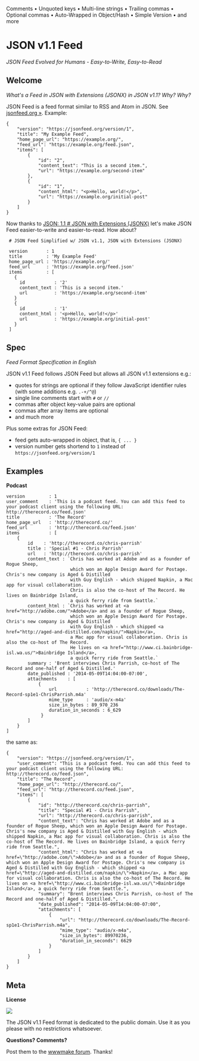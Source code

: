 
Comments • Unquoted keys • Multi-line strings • Trailing commas • Optional commas • Auto-Wrapped in Object/Hash • Simple Version • and more


# JSON v1.1 Feed

_JSON Feed Evolved for Humans - Easy-to-Write, Easy-to-Read_ 


## Welcome

_What's a Feed in JSON with Extensions (JSONX) in JSON v1.1? Why? Why?_

JSON Feed is a feed format similar to RSS and Atom in JSON. See [jsonfeed.org »](https://jsonfeed.org). Example:

```
{
    "version": "https://jsonfeed.org/version/1",
    "title": "My Example Feed",
    "home_page_url": "https://example.org/",
    "feed_url": "https://example.org/feed.json",
    "items": [
        {
            "id": "2",
            "content_text": "This is a second item.",
            "url": "https://example.org/second-item"
        },
        {
            "id": "1",
            "content_html": "<p>Hello, world!</p>",
            "url": "https://example.org/initial-post"
        }
    ]
}
```


Now thanks to [JSON: 1.1 # JSON with Extensions (JSONX)](https://jsonii.github.io) let's 
make JSON Feed easier-to-write and easier-to-read.
How about?

```
 # JSON Feed Simplified w/ JSON v1.1, JSON with Extensions (JSONX)
 
 version       : 1
 title         : 'My Example Feed'
 home_page_url : 'https://example.org/'
 feed_url      : 'https://example.org/feed.json'
 items         : [
   {
     id           : '2'
     content_text : 'This is a second item.'
     url          : 'https://example.org/second-item'
   }
   {
     id           : '1'
     content_html : '<p>Hello, world!</p>'
     url          : 'https://example.org/initial-post'
   }
 ]
 ```
 

## Spec

_Feed Format Specification in English_

JSON v1.1 Feed follows JSON Feed but allows all JSON v1.1 extensions e.g.:

- quotes for strings are optional if they follow JavaScript identifier rules (with some additions e.g. `.-+/^@`)
- single line comments start with `#` or `//`
- commas after object key-value pairs are optional
- commas after array items are optional
- and much more

Plus some extras for JSON Feed:

- feed gets auto-wrapped in object, that is, `{ ... }`
- version number gets shortend to `1` instead of `https://jsonfeed.org/version/1`



## Examples


**Podcast**

``` text
version         : 1
user_comment    : 'This is a podcast feed. You can add this feed to your podcast client using the following URL: http://therecord.co/feed.json'
title           : 'The Record'
home_page_url   : 'http://therecord.co/'
feed_url        : 'http://therecord.co/feed.json'
items           : [
    {
        id    : 'http://therecord.co/chris-parrish'
        title : 'Special #1 - Chris Parrish'
        url   : 'http://therecord.co/chris-parrish'
        content_text : `Chris has worked at Adobe and as a founder of Rogue Sheep, 
                        which won an Apple Design Award for Postage. Chris's new company is Aged & Distilled 
                        with Guy English - which shipped Napkin, a Mac app for visual collaboration. 
                        Chris is also the co-host of The Record. He lives on Bainbridge Island, 
                        a quick ferry ride from Seattle.`
        content_html : `Chris has worked at <a href="http://adobe.com/">Adobe</a> and as a founder of Rogue Sheep,
                        which won an Apple Design Award for Postage. Chris's new company is Aged & Distilled
                        with Guy English - which shipped <a href="http://aged-and-distilled.com/napkin/">Napkin</a>, 
                        a Mac app for visual collaboration. Chris is also the co-host of The Record. 
                        He lives on <a href="http://www.ci.bainbridge-isl.wa.us/">Bainbridge Island</a>, 
                        a quick ferry ride from Seattle.`
        summary : 'Brent interviews Chris Parrish, co-host of The Record and one-half of Aged & Distilled.'
        date_published : '2014-05-09T14:04:00-07:00',
        attachments    : [
            {
                url           : 'http://therecord.co/downloads/The-Record-sp1e1-ChrisParrish.m4a'
                mime_type     : 'audio/x-m4a'
                size_in_bytes : 89_970_236
                duration_in_seconds : 6_629
             }
        ]
    }
]
```

the same as:

```
{
    "version": "https://jsonfeed.org/version/1",
    "user_comment": "This is a podcast feed. You can add this feed to your podcast client using the following URL: http://therecord.co/feed.json",
    "title": "The Record",
    "home_page_url": "http://therecord.co/",
    "feed_url": "http://therecord.co/feed.json",
    "items": [
        {
            "id": "http://therecord.co/chris-parrish",
            "title": "Special #1 - Chris Parrish",
            "url": "http://therecord.co/chris-parrish",
            "content_text": "Chris has worked at Adobe and as a founder of Rogue Sheep, which won an Apple Design Award for Postage. Chris's new company is Aged & Distilled with Guy English - which shipped Napkin, a Mac app for visual collaboration. Chris is also the co-host of The Record. He lives on Bainbridge Island, a quick ferry ride from Seattle.",
            "content_html": "Chris has worked at <a href=\"http://adobe.com/\">Adobe</a> and as a founder of Rogue Sheep, which won an Apple Design Award for Postage. Chris's new company is Aged & Distilled with Guy English - which shipped <a href=\"http://aged-and-distilled.com/napkin/\">Napkin</a>, a Mac app for visual collaboration. Chris is also the co-host of The Record. He lives on <a href=\"http://www.ci.bainbridge-isl.wa.us/\">Bainbridge Island</a>, a quick ferry ride from Seattle.",
            "summary": "Brent interviews Chris Parrish, co-host of The Record and one-half of Aged & Distilled.",
            "date_published": "2014-05-09T14:04:00-07:00",
            "attachments": [
                {
                    "url": "http://therecord.co/downloads/The-Record-sp1e1-ChrisParrish.m4a",
                    "mime_type": "audio/x-m4a",
                    "size_in_bytes": 89970236,
                    "duration_in_seconds": 6629
                }
            ]
        }
    ]
}
```


## Meta

**License**

![](https://publicdomainworks.github.io/buttons/zero88x31.png)

The JSON v1.1 Feed format is dedicated to the public domain. Use it as you please with no restrictions whatsoever.

**Questions? Comments?**

Post them to the [wwwmake forum](http://groups.google.com/group/wwwmake). Thanks!

